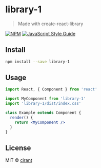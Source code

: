 # library-1

> Made with create-react-library

[![NPM](https://img.shields.io/npm/v/library-1.svg)](https://www.npmjs.com/package/library-1) [![JavaScript Style Guide](https://img.shields.io/badge/code_style-standard-brightgreen.svg)](https://standardjs.com)

## Install

```bash
npm install --save library-1
```

## Usage

```jsx
import React, { Component } from 'react'

import MyComponent from 'library-1'
import 'library-1/dist/index.css'

class Example extends Component {
  render() {
    return <MyComponent />
  }
}
```

## License

MIT © [cirant](https://github.com/cirant)
